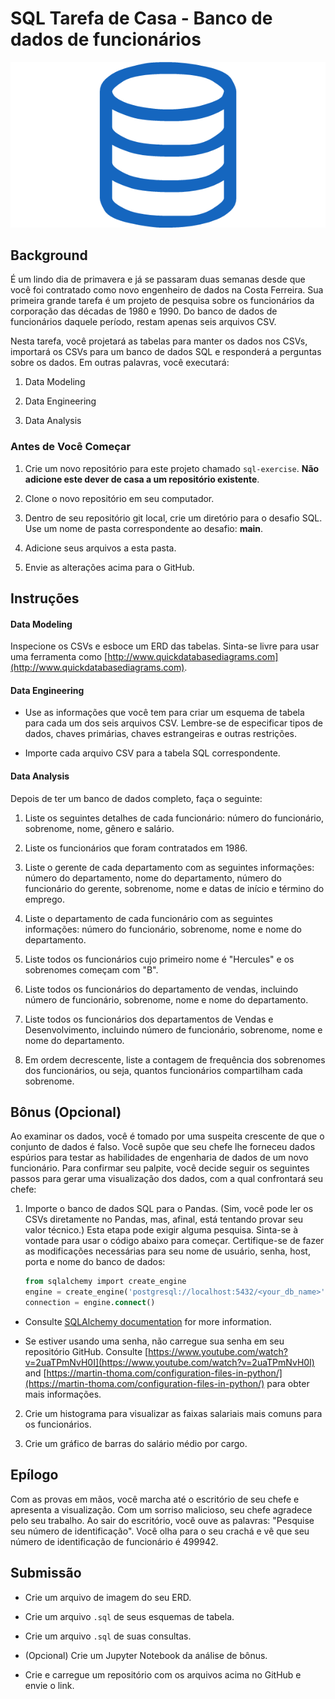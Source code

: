 # SQL Tarefa de Casa - Banco de dados de funcionários

![sql.png](sql.png)

## Background

É um lindo dia de primavera e já se passaram duas semanas desde que você foi contratado como novo engenheiro de dados na Costa Ferreira. Sua primeira grande tarefa é um projeto de pesquisa sobre os funcionários da corporação das décadas de 1980 e 1990. Do banco de dados de funcionários daquele período, restam apenas seis arquivos CSV.

Nesta tarefa, você projetará as tabelas para manter os dados nos CSVs, importará os CSVs para um banco de dados SQL e responderá a perguntas sobre os dados. Em outras palavras, você executará:

1. Data Modeling

2. Data Engineering

3. Data Analysis

### Antes de Você Começar

1. Crie um novo repositório para este projeto chamado `sql-exercise`. **Não adicione este dever de casa a um repositório existente**.

2. Clone o novo repositório em seu computador.

3. Dentro de seu repositório git local, crie um diretório para o desafio SQL. Use um nome de pasta correspondente ao desafio: **main**.

4. Adicione seus arquivos a esta pasta.

5. Envie as alterações acima para o GitHub.

## Instruções

#### Data Modeling

Inspecione os CSVs e esboce um ERD das tabelas. Sinta-se livre para usar uma ferramenta como [http://www.quickdatabasediagrams.com](http://www.quickdatabasediagrams.com).

#### Data Engineering

* Use as informações que você tem para criar um esquema de tabela para cada um dos seis arquivos CSV. Lembre-se de especificar tipos de dados, chaves primárias, chaves estrangeiras e outras restrições.

* Importe cada arquivo CSV para a tabela SQL correspondente.

#### Data Analysis

Depois de ter um banco de dados completo, faça o seguinte:

1. Liste os seguintes detalhes de cada funcionário: número do funcionário, sobrenome, nome, gênero e salário.

2. Liste os funcionários que foram contratados em 1986.

3. Liste o gerente de cada departamento com as seguintes informações: número do departamento, nome do departamento, número do funcionário do gerente, sobrenome, nome e datas de início e término do emprego.

4. Liste o departamento de cada funcionário com as seguintes informações: número do funcionário, sobrenome, nome e nome do departamento.

5. Liste todos os funcionários cujo primeiro nome é "Hercules" e os sobrenomes começam com "B".

6. Liste todos os funcionários do departamento de vendas, incluindo número de funcionário, sobrenome, nome e nome do departamento.

7. Liste todos os funcionários dos departamentos de Vendas e Desenvolvimento, incluindo número de funcionário, sobrenome, nome e nome do departamento.

8. Em ordem decrescente, liste a contagem de frequência dos sobrenomes dos funcionários, ou seja, quantos funcionários compartilham cada sobrenome.

## Bônus (Opcional)

Ao examinar os dados, você é tomado por uma suspeita crescente de que o conjunto de dados é falso. Você supõe que seu chefe lhe forneceu dados espúrios para testar as habilidades de engenharia de dados de um novo funcionário. Para confirmar seu palpite, você decide seguir os seguintes passos para gerar uma visualização dos dados, com a qual confrontará seu chefe:

1. Importe o banco de dados SQL para o Pandas. (Sim, você pode ler os CSVs diretamente no Pandas, mas, afinal, está tentando provar seu valor técnico.) Esta etapa pode exigir alguma pesquisa. Sinta-se à vontade para usar o código abaixo para começar. Certifique-se de fazer as modificações necessárias para seu nome de usuário, senha, host, porta e nome do banco de dados:

   ```sql
   from sqlalchemy import create_engine
   engine = create_engine('postgresql://localhost:5432/<your_db_name>')
   connection = engine.connect()
   ```

* Consulte [SQLAlchemy documentation](https://docs.sqlalchemy.org/en/latest/core/engines.html#postgresql) for more information.

* Se estiver usando uma senha, não carregue sua senha em seu repositório GitHub. Consulte [https://www.youtube.com/watch?v=2uaTPmNvH0I](https://www.youtube.com/watch?v=2uaTPmNvH0I) and [https://martin-thoma.com/configuration-files-in-python/](https://martin-thoma.com/configuration-files-in-python/) para obter mais informações.

2. Crie um histograma para visualizar as faixas salariais mais comuns para os funcionários.

3. Crie um gráfico de barras do salário médio por cargo.

## Epílogo

Com as provas em mãos, você marcha até o escritório de seu chefe e apresenta a visualização. Com um sorriso malicioso, seu chefe agradece pelo seu trabalho. Ao sair do escritório, você ouve as palavras: "Pesquise seu número de identificação". Você olha para o seu crachá e vê que seu número de identificação de funcionário é 499942.

## Submissão

* Crie um arquivo de imagem do seu ERD.

* Crie um arquivo `.sql` de seus esquemas de tabela.

* Crie um arquivo `.sql` de suas consultas.

* (Opcional) Crie um Jupyter Notebook da análise de bônus.

* Crie e carregue um repositório com os arquivos acima no GitHub e envie o link.
